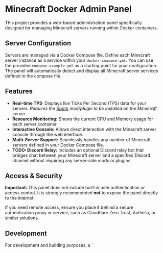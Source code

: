 # Minecraft Docker Admin Panel

This project provides a web-based administration panel specifically designed for managing Minecraft servers running within Docker containers.

## Server Configuration

Servers are managed via a Docker Compose file. Define each Minecraft server instance as a service within your `docker-compose.yml`. You can use the provided `compose.example.yml` as a starting point for your configuration. The panel will automatically detect and display all Minecraft server services defined in the compose file.

## Features

*   **Real-time TPS:** Displays live Ticks Per Second (TPS) data for your servers. *Requires the [Spark](https://spark.lucko.me/) mod/plugin to be installed on the Minecraft server.*
*   **Resource Monitoring:** Shows the current CPU and Memory usage for each server container.
*   **Interactive Console:** Allows direct interaction with the Minecraft server console through the web interface.
*   **Multi-Server Support:** Seamlessly handles any number of Minecraft servers defined in your Docker Compose file.
*   **TODO: Discord Relay:** Includes an optional Discord relay bot that bridges chat between your Minecraft server and a specified Discord channel without requiring any server-side mods or plugins.

## Access & Security

**Important:** This panel does not include built-in user authentication or access control. It is strongly recommended **not** to expose the panel directly to the internet.

If you need remote access, ensure you place it behind a secure authentication proxy or service, such as Cloudflare Zero Trust, Authelia, or similar solutions.

## Development

For development and building purposes, a `